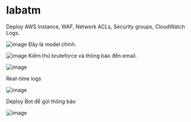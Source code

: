 # labatm
Deploy AWS Instance, WAF, Network ACLs, Security groups, CloudWatch Logs.

![image](https://github.com/user-attachments/assets/98150942-7707-4a2f-8eca-e78a3154cbeb)
Đây là model chính.


![image](https://github.com/user-attachments/assets/04c516ca-59d7-4ac1-92aa-442fe3c7e751)
Kiểm thử bruteforce và thông báo đến email.

![image](https://github.com/user-attachments/assets/d55351a8-5a65-4ff2-ac45-e86e5d0d22df)

Real-time logs

![image](https://github.com/user-attachments/assets/a36845d0-c198-437a-a318-61f702b0d328)

Deploy Bot để gửi thông báo

![image](https://github.com/user-attachments/assets/83e3d0d9-22c9-4d4f-b739-c62fbc9375aa)



